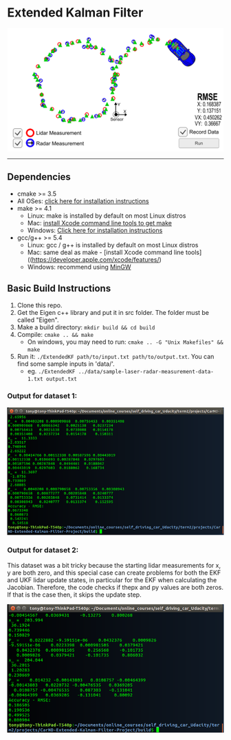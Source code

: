 # Extended Kalman Filter 
![alt tag](images/kalman-tracker.png)

---

## Dependencies

* cmake >= 3.5
 * All OSes: [click here for installation instructions](https://cmake.org/install/)
* make >= 4.1
  * Linux: make is installed by default on most Linux distros
  * Mac: [install Xcode command line tools to get make](https://developer.apple.com/xcode/features/)
  * Windows: [Click here for installation instructions](http://gnuwin32.sourceforge.net/packages/make.htm)
* gcc/g++ >= 5.4
  * Linux: gcc / g++ is installed by default on most Linux distros
  * Mac: same deal as make - [install Xcode command line tools]((https://developer.apple.com/xcode/features/)
  * Windows: recommend using [MinGW](http://www.mingw.org/)

## Basic Build Instructions

1. Clone this repo.
2. Get the Eigen c++ library and put it in src folder. The folder must be called "Eigen".
3. Make a build directory: `mkdir build && cd build`
4. Compile: `cmake .. && make` 
   * On windows, you may need to run: `cmake .. -G "Unix Makefiles" && make`
5. Run it: `./ExtendedKF path/to/input.txt path/to/output.txt`. You can find
   some sample inputs in 'data/'.
    - eg. `./ExtendedKF ../data/sample-laser-radar-measurement-data-1.txt output.txt`

### Output for dataset 1:
![alt tag](output1.png)

###  Output for dataset 2:

This dataset was a bit tricky because the starting lidar measurements for x, y are both zero, and this special case can create problems for both the EKF and UKF lidar update states, in particular for the EKF when calculating the Jacobian. Therefore, the code checks  if thepx and py values are both zeros. If that is the case then, it skips the update step.

![alt tag](output2.png)
